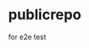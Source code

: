 # publicrepo
for e2e test































































































































































































































































































































































































































































































































































































































































































































































































































































































